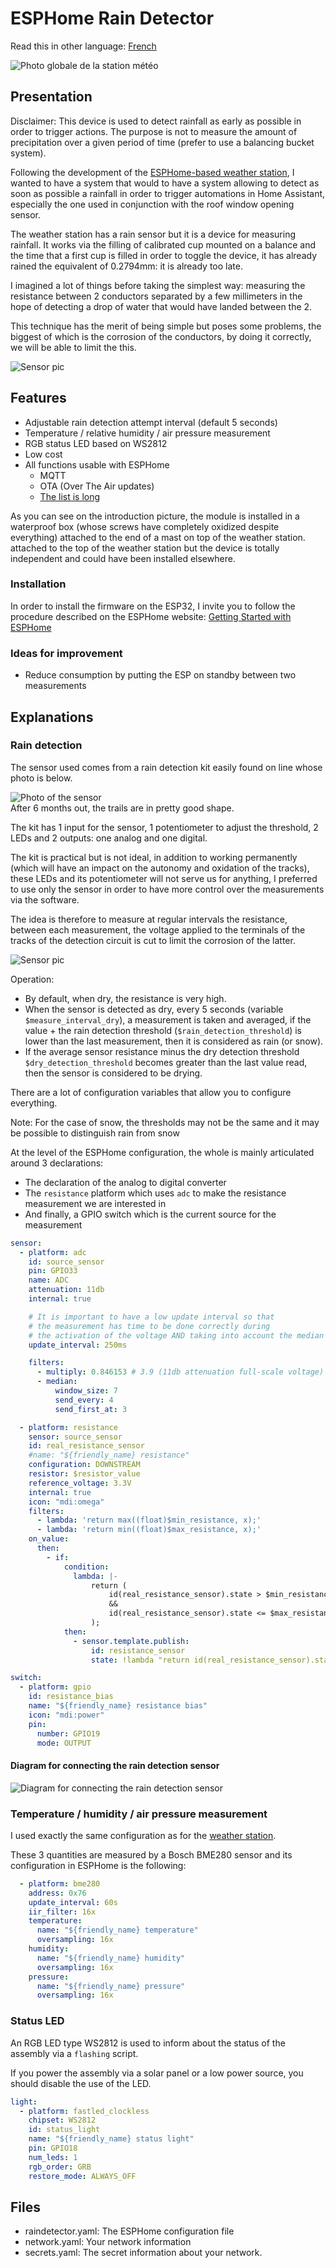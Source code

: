# ESPHome Rain Detector

Read this in other language: [French](README.fr.md)

![Photo globale de la station météo](images/station.jpg)

## Presentation

Disclaimer: This device is used to detect rainfall as early as possible in order to trigger actions. The purpose is not to measure the amount of
precipitation over a given period of time (prefer to use a balancing bucket system).

Following the development of the [ESPHome-based weather station](https://github.com/hugokernel/esphome-weather-station),
I wanted to have a system that would to have a system allowing to detect as soon as possible a rainfall in order to trigger automations in Home Assistant,
especially the one used in conjunction with the roof window opening sensor.

The weather station has a rain sensor but it is a device for measuring rainfall.
It works via the filling of calibrated cup mounted on a balance and the time that a first cup is filled in order to toggle
the device, it has already rained the equivalent of 0.2794mm: it is already too late.

I imagined a lot of things before taking the simplest way: measuring the resistance between 2 conductors separated by a few millimeters
in the hope of detecting a drop of water that would have landed between the 2.

This technique has the merit of being simple but poses some problems, the biggest of which is the corrosion of the conductors, by doing it correctly,
we will be able to limit the this.

![Sensor pic](images/box.jpg)

## Features

* Adjustable rain detection attempt interval (default 5 seconds)
* Temperature / relative humidity / air pressure measurement
* RGB status LED based on WS2812
* Low cost
* All functions usable with ESPHome
  * MQTT
  * OTA (Over The Air updates)
  * [The list is long](https://esphome.io/)

As you can see on the introduction picture, the module is installed in a waterproof box (whose screws have completely oxidized despite everything)
attached to the end of a mast on top of the weather station. attached to the top of the weather station but the device is totally independent
and could have been installed elsewhere.

### Installation

In order to install the firmware on the ESP32, I invite you to follow the procedure described on the ESPHome website: [Getting Started with ESPHome](https://esphome.io/guides/getting_started_command_line.html)

### Ideas for improvement

* Reduce consumption by putting the ESP on standby between two measurements

## Explanations

### Rain detection

The sensor used comes from a rain detection kit easily found on line whose photo is below.

![Photo of the sensor](images/sensor.png)
\
After 6 months out, the trails are in pretty good shape.

The kit has 1 input for the sensor, 1 potentiometer to adjust the threshold, 2 LEDs and 2 outputs: one analog and one digital.

The kit is practical but is not ideal, in addition to working permanently (which will have an impact on the autonomy and oxidation of the tracks), these LEDs and its potentiometer will not serve us for anything,
I preferred to use only the sensor in order to have more control over the measurements via the software.

The idea is therefore to measure at regular intervals the resistance, between each measurement, the voltage applied to the terminals of the tracks of the detection circuit is cut to limit the corrosion of the latter.

![Sensor pic](images/box_sensor.jpg)

Operation:

* By default, when dry, the resistance is very high.
* When the sensor is detected as dry, every 5 seconds (variable `$measure_interval_dry`), a measurement is taken and averaged, if the value + the rain detection threshold (`$rain_detection_threshold`) is lower than the last measurement, then it is considered as rain (or snow).
* If the average sensor resistance minus the dry detection threshold `$dry_detection_threshold` becomes greater than the last value read, then the sensor is considered to be drying.

There are a lot of configuration variables that allow you to configure everything.

Note: For the case of snow, the thresholds may not be the same and it may be possible to distinguish rain from snow

At the level of the ESPHome configuration, the whole is mainly articulated around 3 declarations:

* The declaration of the analog to digital converter
* The `resistance` platform which uses `adc` to make the resistance measurement we are interested in
* And finally, a GPIO switch which is the current source for the measurement

```yaml
sensor:
  - platform: adc
    id: source_sensor
    pin: GPIO33
    name: ADC
    attenuation: 11db
    internal: true

    # It is important to have a low update interval so that
    # the measurement has time to be done correctly during
    # the activation of the voltage AND taking into account the median filter
    update_interval: 250ms

    filters:
      - multiply: 0.846153 # 3.9 (11db attenuation full-scale voltage) -> 3.3V
      - median:
          window_size: 7
          send_every: 4
          send_first_at: 3

  - platform: resistance
    sensor: source_sensor
    id: real_resistance_sensor
    #name: "${friendly_name} resistance"
    configuration: DOWNSTREAM
    resistor: $resistor_value
    reference_voltage: 3.3V
    internal: true
    icon: "mdi:omega"
    filters:
      - lambda: 'return max((float)$min_resistance, x);'
      - lambda: 'return min((float)$max_resistance, x);'
    on_value:
      then:
        - if:
            condition:
              lambda: |-
                  return (
                      id(real_resistance_sensor).state > $min_resistance
                      &&
                      id(real_resistance_sensor).state <= $max_resistance
                  );
            then:
              - sensor.template.publish:
                  id: resistance_sensor
                  state: !lambda "return id(real_resistance_sensor).state;"

switch:
  - platform: gpio
    id: resistance_bias
    name: "${friendly_name} resistance bias"
    icon: "mdi:power"
    pin:
      number: GPIO19
      mode: OUTPUT
```

#### Diagram for connecting the rain detection sensor
![Diagram for connecting the rain detection sensor](images/circuit_rain_detector.png)

### Temperature / humidity / air pressure measurement

I used exactly the same configuration as for the [weather station](https://github.com/hugokernel/esphome-weather-station).

These 3 quantities are measured by a Bosch BME280 sensor and its configuration in ESPHome is the following:

```yaml
  - platform: bme280
    address: 0x76
    update_interval: 60s
    iir_filter: 16x
    temperature:
      name: "${friendly_name} temperature"
      oversampling: 16x
    humidity:
      name: "${friendly_name} humidity"
      oversampling: 16x
    pressure:
      name: "${friendly_name} pressure"
      oversampling: 16x
```

### Status LED

An RGB LED type WS2812 is used to inform about the status of the assembly via a `flashing` script.

If you power the assembly via a solar panel or a low power source, you should disable the use of the LED.

```yaml
light:
  - platform: fastled_clockless
    chipset: WS2812
    id: status_light
    name: "${friendly_name} status light"
    pin: GPIO18
    num_leds: 1
    rgb_order: GRB
    restore_mode: ALWAYS_OFF
```

## Files

* raindetector.yaml: The ESPHome configuration file
* network.yaml: Your network information
* secrets.yaml: The secret information about your network.
